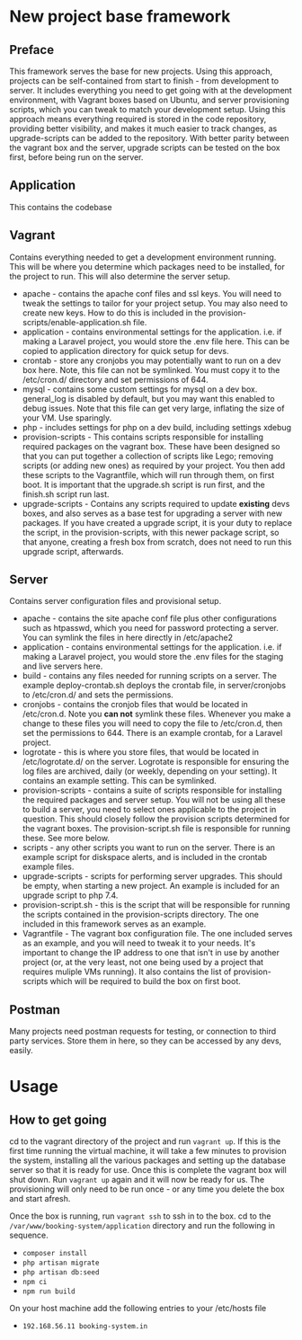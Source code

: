 # New project base framework

## Preface
This framework serves the base for new projects. Using this approach, projects can be self-contained from start to finish - from development to server.
It includes everything you need to get going with at the development environment, with Vagrant boxes based on Ubuntu, and server provisioning scripts, which you can tweak to match your development setup.
Using this approach means everything required is stored in the code repository, providing better visibility, and makes it much easier to track changes, as upgrade-scripts can be
added to the repository. With better parity between the vagrant box and the server, upgrade scripts can be tested on the box first, before being run on the server.

## Application
This contains the codebase

## Vagrant
Contains everything needed to get a development environment running. This will be where you determine which packages need to be installed, for the project to run. This will also determine the server setup.
* apache - contains the apache conf files and ssl keys. You will need to tweak the settings to tailor for your project setup. You may also need to create new keys. How to do this is included in the provision-scripts/enable-application.sh file.
* application - contains environmental settings for the application. i.e. if making a Laravel project, you would store the .env file here. This can be copied to application directory for quick setup for devs.
* crontab - store any cronjobs you may potentially want to run on a dev box here. Note, this file can not be symlinked. You must copy it to the /etc/cron.d/ directory and set permissions of 644.
* mysql - contains some custom settings for mysql on a dev box. general_log is disabled by default, but you may want this enabled to debug issues. Note that this file can get very large, inflating the size of your VM. Use sparingly.
* php - includes settings for php on a dev build, including settings xdebug
* provision-scripts - This contains scripts responsible for installing required packages on the vagrant box. These have been designed so that you can put together a collection of scripts like Lego; removing scripts (or adding new ones) as required by your project. You then add these scripts to the Vagrantfile, which will run through them, on first boot. It is important that the upgrade.sh script is run first, and the finish.sh script run last.
* upgrade-scripts - Contains any scripts required to update **existing** devs boxes, and also serves as a base test for upgrading a server with new packages. If you have created a upgrade script, it is your duty to replace the script, in the provision-scripts, with this newer package script, so that anyone, creating a fresh box from scratch, does not need to run this upgrade script, afterwards.

## Server
Contains server configuration files and provisional setup.
* apache - contains the site apache conf file plus other configurations such as htpasswd, which you need for password protecting a server. You can symlink the files in here directly in /etc/apache2
* application - contains environmental settings for the application. i.e. if making a Laravel project, you would store the .env files for the staging and live servers here.
* build - contains any files needed for running scripts on a server. The example deploy-crontab.sh deploys the crontab file, in server/cronjobs to /etc/cron.d/ and sets the permissions.
* cronjobs - contains the cronjob files that would be located in /etc/cron.d. Note you **can not** symlink these files. Whenever you make a change to these files you will need to copy the file to /etc/cron.d, then set the permissions to 644. There is an example crontab, for a Laravel project.
* logrotate - this is where you store files, that would be located in /etc/logrotate.d/ on the server. Logrotate is responsible for ensuring the log files are archived, daily (or weekly, depending on your setting). It contains an example setting. This can be symlinked.
* provision-scripts - contains a suite of scripts responsible for installing the required packages and server setup. You will not be using all these to build a server, you need to select ones applicable to the project in question. This should closely follow the provision scripts determined for the vagrant boxes. The provision-script.sh file is responsible for running these. See more below.
* scripts - any other scripts you want to run on the server. There is an example script for diskspace alerts, and is included in the crontab example files.
* upgrade-scripts - scripts for performing server upgrades. This should be empty, when starting a new project. An example is included for an upgrade script to php 7.4.
* provision-script.sh - this is the script that will be responsible for running the scripts contained in the provision-scripts directory. The one included in this framework serves as an example.
* Vagrantfile - The vagrant box configuration file. The one included serves as an example, and you will need to tweak it to your needs. It's important to change the IP address to one that isn't in use by another project (or, at the very least, not one being used by a project that requires muliple VMs running). It also contains the list of provision-scripts which will be required to build the box on first boot.

## Postman
Many projects need postman requests for testing, or connection to third party services. Store them in here, so they can be accessed by any devs, easily.

# Usage
## How to get going
cd to the vagrant directory of the project and run ``vagrant up``. If this is the first time running the virtual machine, it will take a few minutes to provision the system, installing all the various packages and setting up the database server so that it is ready for use.
Once this is complete the vagrant box will shut down. Run ``vagrant up`` again and it will now be ready for us. The provisioning will only need to be run once - or any time you delete the box and start afresh.

Once the box is running, run ``vagrant ssh`` to ssh in to the box. cd to the ``/var/www/booking-system/application`` directory and run the following in sequence.
* ``composer install``
* ``php artisan migrate``
* ``php artisan db:seed``
* ``npm ci``
* ``npm run build``

On your host machine add the following entries to your /etc/hosts file
* ``192.168.56.11 booking-system.in``
